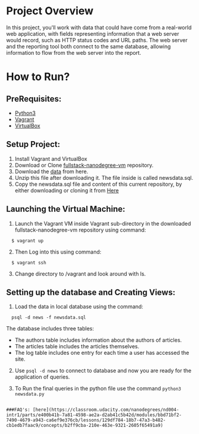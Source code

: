# Project Overview
In this project, you'll work with data that could have come from a real-world web application,
with fields representing information that a web server would record, such as HTTP status codes and URL paths.
The web server and the reporting tool both connect to the same database, allowing information to flow from the web server into the report.

# How to Run?

## PreRequisites:
  * [Python3](https://www.python.org/)
  * [Vagrant](https://www.vagrantup.com/)
  * [VirtualBox](https://www.virtualbox.org/)

## Setup Project:
  1. Install Vagrant and VirtualBox
  2. Download or Clone [fullstack-nanodegree-vm](https://github.com/udacity/fullstack-nanodegree-vm) repository.
  3. Download the [data](https://d17h27t6h515a5.cloudfront.net/topher/2016/August/57b5f748_newsdata/newsdata.zip) from here.
  4. Unzip this file after downloading it. The file inside is called newsdata.sql.
  5. Copy the newsdata.sql file and content of this current repository, by either downloading or cloning it from
  [Here](https://github.com/MadhurBansal123/full-stack-nanodegree-logs-analysis-project)
  
## Launching the Virtual Machine:
  1. Launch the Vagrant VM inside Vagrant sub-directory in the downloaded fullstack-nanodegree-vm repository using command:
  
  ```
    $ vagrant up
  ```
  2. Then Log into this using command:
  
  ```
    $ vagrant ssh
  ```
  3. Change directory to /vagrant and look around with ls.
  
## Setting up the database and Creating Views:

  1. Load the data in local database using the command:
  
  ```
    psql -d news -f newsdata.sql
  ```
  The database includes three tables:
  * The authors table includes information about the authors of articles.
  * The articles table includes the articles themselves.
  * The log table includes one entry for each time a user has accessed the site.
  
  2. Use `psql -d news` to connect to database and now you are ready for the application of queries.
  
  3. To Run the final queries in the python file use the command `python3 newsdata.py`

  ```
  
###FAQ's: [here](https://classroom.udacity.com/nanodegrees/nd004-intr1/parts/e400b41b-7a81-4598-ae2a-d2ab41c5b42d/modules/bbd71bf2-7490-4679-a943-ca6ef9e376cb/lessons/129df784-18b7-47a3-b482-cb1edb7faac9/concepts/b2ff9cba-210e-463e-9321-2605f65491a9)